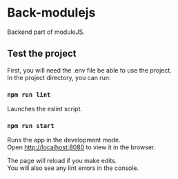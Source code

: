 # Back-modulejs

Backend part of moduleJS.

## Test the project

First, you will need the .env file be able to use the project.\
In the project directory, you can run:

### `npm run lint`

Launches the eslint script.

### `npm run start`

Runs the app in the development mode.\
Open [http://localhost:8080](http://localhost:8080) to view it in the browser.

The page will reload if you make edits.\
You will also see any lint errors in the console.